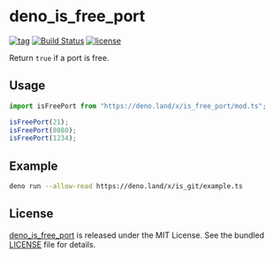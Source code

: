 # deno_is_free_port

[![tag](https://img.shields.io/github/release/justjavac/deno_is_free_port)](https://github.com/justjavac/deno_is_free_port/releases)
[![Build Status](https://github.com/justjavac/deno_is_free_port/workflows/ci/badge.svg?branch=master)](https://github.com/justjavac/deno_is_free_port/actions)
[![license](https://img.shields.io/github/license/justjavac/deno_is_free_port)](https://github.com/justjavac/deno_is_free_port/blob/master/LICENSE)

Return `true` if a port is free.

## Usage

```ts
import isFreePort from "https://deno.land/x/is_free_port/mod.ts";

isFreePort(21);
isFreePort(8080);
isFreePort(1234);
```

## Example

```bash
deno run --allow-read https://deno.land/x/is_git/example.ts
```

## License

[deno_is_free_port](https://github.com/justjavac/deno_is_free_port) is released under the MIT License. See the bundled [LICENSE](./LICENSE) file for details.
